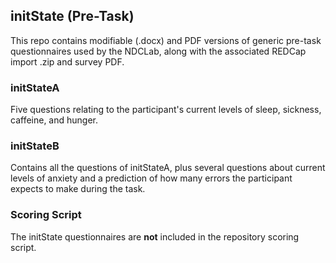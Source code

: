 ## initState (Pre-Task)

This repo contains modifiable (.docx) and PDF versions of generic pre-task questionnaires used by the NDCLab, along with the associated REDCap import .zip and survey PDF.

### initStateA
Five questions relating to the participant's current levels of sleep, sickness, caffeine, and hunger.

### initStateB
Contains all the questions of initStateA, plus several questions about current levels of anxiety and a prediction of how many errors the participant expects to make during the task.


### Scoring Script
The initState questionnaires are **not** included in the repository scoring script.